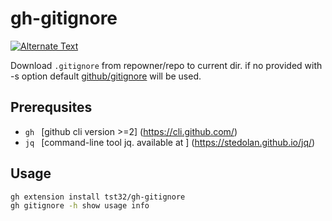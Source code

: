 # gh-gitignore

[![Alternate Text]({"https://github.com/tst32/gh-gitignore/blob/44ecbcb0a3ca29477d2a2146522385d391f687bb/screencast.mp4"})]({"https://github.com/tst32/gh-gitignore/blob/44ecbcb0a3ca29477d2a2146522385d391f687bb/screencast.mp4"} "screencast")

Download `.gitignore` from repowner/repo to current dir. if no provided with -s option default [github/gitignore](https://github.com/github/gitignore) will be used.


## Prerequsites 
  -  ```gh ``` [github cli version >=2] (https://cli.github.com/) 
  -  ```jq ``` [command-line tool jq. available at ] (https://stedolan.github.io/jq/)


## Usage

```bash
gh extension install tst32/gh-gitignore
gh gitignore -h show usage info
```


